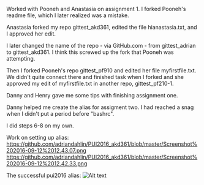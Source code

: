Worked with Pooneh and Anastasia on assignment 1. I forked Pooneh's readme file, which I later realized was a mistake.

Anastasia forked my repo gittest_akd361, edited the file hianastasia.txt, and I approved her edit.

I later changed the name of the repo - via GitHub.com - from gittest_adrian to gittest_akd361.
I think this screwed up the fork that Pooneh was attempting.

Then I forked Pooneh's repo gittest_pf910 and edited her file myfirstfile.txt.
We didn't quite connect there and finished task when I forked and she approved my edit of myfirstfile.txt in another repo, gittest_pf210-1.

Danny and Henry gave me some tips with finishing assignment one.

Danny helped me create the alias for assigment two.
I had reached a snag when I didn't put a period before "bashrc".

I did steps 6-8 on my own.

Work on setting up alias:
https://github.com/adriandahlin/PUI2016_akd361/blob/master/Screenshot%202016-09-12%2012.43.07.png
https://github.com/adriandahlin/PUI2016_akd361/blob/master/Screenshot%202016-09-12%2012.42.33.png

The successful pui2016 alias:
![Alt text](https://github.com/adriandahlin/PUI2016_akd361/blob/master/Screenshot%202016-09-12%2011.55.03.png "Successful Alias")
